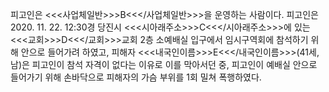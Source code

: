 피고인은 <<<사업체일반>>>B<<</사업체일반>>>을 운영하는 사람이다.
피고인은 2020. 11. 22. 12:30경 당진시 <<<시아래주소>>>C<<</시아래주소>>>에 있는 <<<교회>>>D<<</교회>>>교회 2층 소예배실 입구에서 임시구역회에 참석하기 위해 안으로 들어가려 하였고, 피해자 <<<내국인이름>>>E<<</내국인이름>>>(41세, 남)은 피고인이 참석 자격이 없다는 이유로 이를 막아서던 중, 피고인이 예배실 안으로 들어가기 위해 손바닥으로 피해자의 가슴 부위를 1회 밀쳐 폭행하였다.